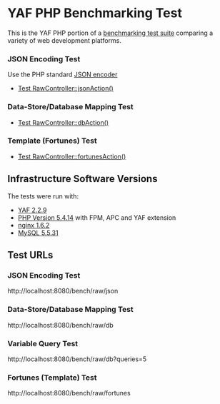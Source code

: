 # YAF PHP Benchmarking Test

This is the YAF PHP portion of a [benchmarking test suite](../) comparing a variety of web development platforms.

### JSON Encoding Test
Use the PHP standard [JSON encoder](http://www.php.net/manual/en/function.json-encode.php)

* [Test RawController::jsonAction()](app/modules/Bench/controllers/Raw.php)

### Data-Store/Database Mapping Test

* [Test RawController::dbAction()](app/modules/Bench/controllers/Raw.php)

### Template (Fortunes) Test

* [Test RawController::fortunesAction()](app/modules/Bench/controllers/Raw.php)

## Infrastructure Software Versions

The tests were run with:

* [YAF 2.2.9](http://www.yafdev.com/)
* [PHP Version 5.4.14](http://www.php.net/) with FPM, APC and YAF extension
* [nginx 1.6.2](http://nginx.org/)
* [MySQL 5.5.31](https://dev.mysql.com/)

## Test URLs
### JSON Encoding Test

http://localhost:8080/bench/raw/json

### Data-Store/Database Mapping Test

http://localhost:8080/bench/raw/db

### Variable Query Test

http://localhost:8080/bench/raw/db?queries=5

### Fortunes (Template) Test

http://localhost:8080/bench/raw/fortunes